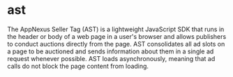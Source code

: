 # ast
The AppNexus Seller Tag (AST) is a lightweight JavaScript SDK that runs in the header or body of a web page in a user's browser and allows publishers to conduct auctions directly from the page. AST consolidates all ad slots on a page to be auctioned and sends information about them in a single ad request whenever possible. AST loads asynchronously, meaning that ad calls do not block the page content from loading.
